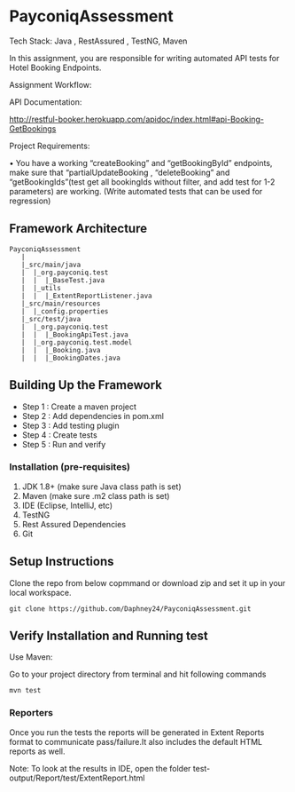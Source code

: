 # PayconiqAssessment

Tech Stack: Java , RestAssured , TestNG, Maven

In this assignment, you are responsible for writing automated API tests for Hotel Booking Endpoints.

Assignment Workflow:

API Documentation:

http://restful-booker.herokuapp.com/apidoc/index.html#api-Booking-GetBookings

Project Requirements:

• You have a working “createBooking” and “getBookingById” endpoints, make sure that “partialUpdateBooking , “deleteBooking” and “getBookingIds”(test get all bookingIds
without filter, and add test for 1-2 parameters) are working. (Write automated tests that can be used for regression) 

Framework Architecture
--------------
    PayconiqAssessment
	   |
       |_src/main/java
       |  |_org.payconiq.test
       |  |  |_BaseTest.java   
       |  |_utils
       |  |  |_ExtentReportListener.java
	   |_src/main/resources
       |  |_config.properties
	   |_src/test/java
       |  |_org.payconiq.test
	   |  |  |_BookingApiTest.java
       |  |_org.payconiq.test.model
       |  |  |_Booking.java
       |  |  |_BookingDates.java

   
Building Up the Framework
--------------
	
* Step 1 : Create a maven project
* Step 2 : Add dependencies in pom.xml
* Step 3 : Add testing plugin
* Step 4 : Create tests
* Step 5 : Run and verify

### Installation (pre-requisites)
1. JDK 1.8+ (make sure Java class path is set)
2. Maven (make sure .m2 class path is set)
3. IDE (Eclipse, IntelliJ, etc)
4. TestNG
5. Rest Assured Dependencies
6. Git

Setup Instructions
--------------
Clone the repo from below copmmand or download zip and set it up in your local workspace.
```
git clone https://github.com/Daphney24/PayconiqAssessment.git
```

Verify Installation and Running test
--------------
Use Maven:
	
Go to your project directory from terminal and hit following commands
```
mvn test
```
	
	
### Reporters
	
Once you run the tests the reports will be generated in Extent Reports format to communicate pass/failure.It also includes the default HTML reports as well.

Note: To look at the results in IDE, open the folder test-output/Report/test/ExtentReport.html 

